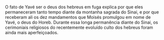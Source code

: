 ﻿O fato de Yavé ser o deus dos hebreus em fuga explica por que eles permaneceram tanto tempo diante da montanha sagrada do Sinai, e por que  receberam ali os dez mandamentos que Moisés promulgou em nome de Yavé, o deus do Horeb. Durante essa longa permanência diante do Sinai, os cerimoniais religiosos do recentemente evoluído culto dos hebreus foram ainda mais aperfeiçoados.